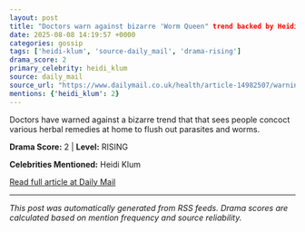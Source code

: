 ```yaml
---
layout: post
title: "Doctors warn against bizarre 'Worm Queen" trend backed by Heidi Klum: 'It could be fatal"
date: 2025-08-08 14:19:57 +0000
categories: gossip
tags: ['heidi-klum', 'source-daily_mail', 'drama-rising']
drama_score: 2
primary_celebrity: heidi_klum
source: daily_mail
source_url: "https://www.dailymail.co.uk/health/article-14982507/warning-worms-parasite-hidden-signs.html?ns_mchannel=rss&ito=1490&ns_campaign=1490"
mentions: {'heidi_klum': 2}
---
```


Doctors have warned against a bizarre trend that that sees people concoct various herbal remedies at home to flush out parasites and worms.

**Drama Score:** 2 | **Level:** RISING

**Celebrities Mentioned:** Heidi Klum

[Read full article at Daily Mail](https://www.dailymail.co.uk/health/article-14982507/warning-worms-parasite-hidden-signs.html?ns_mchannel=rss&ito=1490&ns_campaign=1490)

---
*This post was automatically generated from RSS feeds. Drama scores are calculated based on mention frequency and source reliability.*
